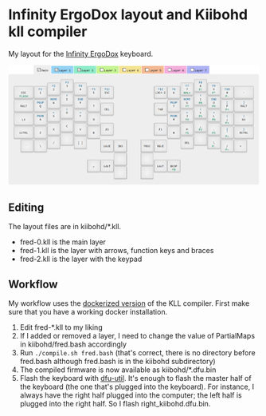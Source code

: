 # Infinity ErgoDox layout and Kiibohd kll compiler

My layout for the [Infinity ErgoDox](http://input.club/devices/infinity-ergodox) keyboard.

![Keyboard layout](layout.png)

## Editing

The layout files are in kiibohd/*.kll.

- fred-0.kll is the main layer
- fred-1.kll is the layer with arrows, function keys and braces
- fred-2.kll is the layer with the keypad

## Workflow

My workflow uses the [dockerized version](https://hub.docker.com/r/fmerizen/ergodox-infinity-layout/) of the KLL compiler. First make sure that you have a working docker installation.

1. Edit fred-*.kll to my liking
2. If I added or removed a layer, I need to change the value of PartialMaps in kiibohd/fred.bash accordingly
3. Run `./compile.sh fred.bash` (that's correct, there is no directory before fred.bash although fred.bash is in the kiibohd subdirectory)
4. The compiled firmware is now available as kiibohd/*.dfu.bin
5. Flash the keyboard with [dfu-util](https://github.com/kiibohd/controller/wiki/Loading-DFU-Firmware). It's enough to flash the master half of the keyboard (the one that's plugged into the keyboard). For instance, I always have the right half plugged into the computer; the left half is plugged into the right half. So I flash right_kiibohd.dfu.bin.
